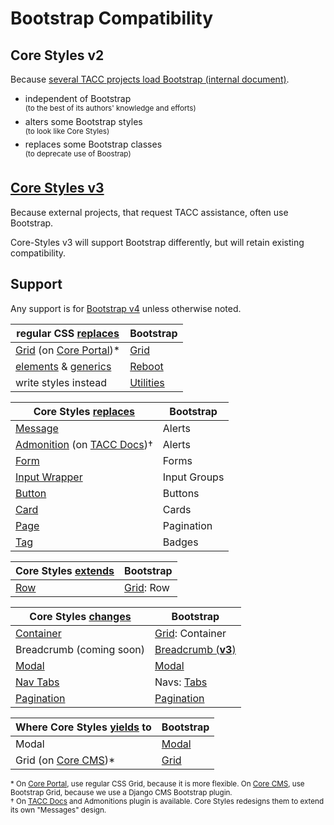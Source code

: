 # Bootstrap Compatibility

## Core Styles v2

Because [several TACC projects load Bootstrap (internal document)](https://tacc-main.atlassian.net/wiki/x/khJv).

- independent of Bootstrap\
    <sup>(to the best of its authors' knowledge and efforts)</sup>
- alters some Bootstrap styles\
    <sup>(to look like Core Styles)</sup>
- replaces some Bootstrap classes\
    <sup>(to deprecate use of Boostrap)</sup>

## [Core Styles v3](https://github.com/TACC/Core-Styles/milestone/1)

Because external projects, that request TACC assistance, often use Bootstrap.

Core-Styles v3 will support Bootstrap differently, but will retain existing compatibility.

## Support

Any support is for [Bootstrap v4](https://getbootstrap.com/docs/4.0) unless otherwise noted.

| regular CSS <u>replaces</u> | Bootstrap
| - | -
| [Grid](https://developer.mozilla.org/en-US/docs/Learn/CSS/CSS_layout/Grid) (on [Core Portal])\* | [Grid](https://getbootstrap.com/docs/4.0/layout/grid/)
| [elements](https://github.com/TACC/Core-Styles/tree/v2.14.0/src/lib/_imports/elements) & [generics](https://github.com/TACC/Core-Styles/tree/v2.14.0/src/lib/_imports/elements) | [Reboot](https://getbootstrap.com/docs/4.0/getting-started/introduction/#reboot)
| write styles instead | [Utilities](https://getbootstrap.com/docs/4.0/utilities/borders/)

| Core Styles <u>replaces</u> | Bootstrap
| - | -
| [Message](https://tacc.utexas.edu/static/ui/components/detail/c-message--scope-cms.html) | Alerts
| [Admonition](https://tacc.utexas.edu/static/ui/components/detail/admonition.html) (on [TACC Docs])† | Alerts
| [Form](https://tacc.utexas.edu/static/ui/components/detail/c-form--default.html) | Forms
| [Input Wrapper](https://tacc.utexas.edu/static/ui/components/detail/s-affixed-input-wrapper--prepend-and-append) | Input Groups
| [Button](https://tacc.utexas.edu/static/ui/components/detail/c-button--secondary.html) | Buttons
| [Card](https://tacc.utexas.edu/static/ui/components/detail/c-card--standard.html) | Cards
| [Page](https://github.com/TACC/Core-Styles/blob/v2.14.0/src/lib/_imports/components/c-page.css) | Pagination
| [Tag](https://tacc.utexas.edu/static/ui/components/detail/c-tag.html) | Badges

| Core Styles <u>extends</u> | Bootstrap
| - | -
| [Row](https://github.com/TACC/Core-Styles/blob/v2.14.0/src/lib/_imports/components/bootstrap.row.css) | [Grid](https://getbootstrap.com/docs/4.0/layout/grid/): Row

| Core Styles <u>changes</u> | Bootstrap
| - | -
| [Container](https://tacc.utexas.edu/static/ui/components/detail/bootstrap--container.html) | [Grid](https://getbootstrap.com/docs/4.0/layout/grid/): Container
| Breadcrumb (coming soon) | [Breadcrumb (**v3**)](https://getbootstrap.com/docs/4.0/components/breadcrumb/)
| [Modal](https://tacc.utexas.edu/static/ui/components/detail/bootstrap--modal.html) | [Modal](https://getbootstrap.com/docs/4.0/components/modal/)
| [Nav Tabs](https://tacc.utexas.edu/static/ui/components/detail/bootstrap--nav-tabs.html) | Navs: [Tabs](https://getbootstrap.com/docs/4.0/components/navs/#tabs)
| [Pagination](https://github.com/TACC/Core-Styles/blob/v2.14.0/src/lib/_imports/components/bootstrap.pagination.css) | [Pagination](https://getbootstrap.com/docs/4.0/components/pagination/)

| Where Core Styles <u>yields</u> to | Bootstrap
| - | -
| Modal | [Modal](https://getbootstrap.com/docs/4.0/components/modal/)
| Grid (on [Core CMS])\* | [Grid](https://getbootstrap.com/docs/4.0/layout/grid/)

<sup>\* On [Core Portal], use regular CSS Grid, because it is more flexible. On [Core CMS], use Bootstrap Grid, because we use a Django CMS Bootstrap plugin.</sup>\
<sup>† On [TACC Docs] and Admonitions plugin is available. Core Styles redesigns them to extend its own "Messages" design.</sup>

[Core CMS]: https://github.com/TACC/Core-CMS
[Core Portal]: https://github.com/TACC/Core-Portal
[TACC Docs]: https://github.com/TACC/TACC-Docs
